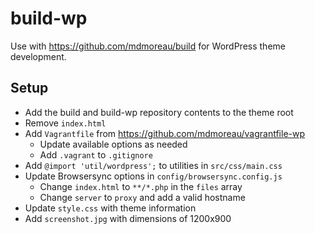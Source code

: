 # build-wp

Use with https://github.com/mdmoreau/build for WordPress theme development.

## Setup

- Add the build and build-wp repository contents to the theme root
- Remove `index.html`
- Add `Vagrantfile` from https://github.com/mdmoreau/vagrantfile-wp
  - Update available options as needed
  - Add `.vagrant` to `.gitignore`
- Add `@import 'util/wordpress';` to utilities in `src/css/main.css`
- Update Browsersync options in `config/browsersync.config.js`
  - Change `index.html` to `**/*.php` in the `files` array
  - Change `server` to `proxy` and add a valid hostname
- Update `style.css` with theme information
- Add `screenshot.jpg` with dimensions of 1200x900
